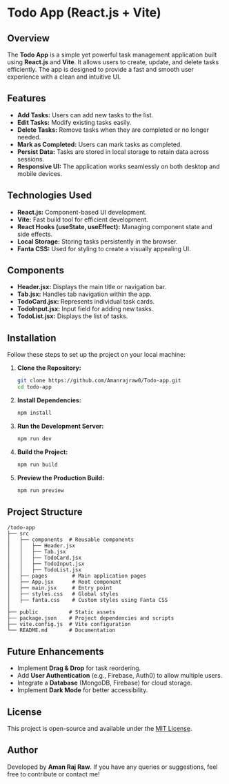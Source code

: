 # Todo App (React.js + Vite)

## Overview
The **Todo App** is a simple yet powerful task management application built using **React.js** and **Vite**. It allows users to create, update, and delete tasks efficiently. The app is designed to provide a fast and smooth user experience with a clean and intuitive UI.

## Features
- **Add Tasks:** Users can add new tasks to the list.
- **Edit Tasks:** Modify existing tasks easily.
- **Delete Tasks:** Remove tasks when they are completed or no longer needed.
- **Mark as Completed:** Users can mark tasks as completed.
- **Persist Data:** Tasks are stored in local storage to retain data across sessions.
- **Responsive UI:** The application works seamlessly on both desktop and mobile devices.

## Technologies Used
- **React.js:** Component-based UI development.
- **Vite:** Fast build tool for efficient development.
- **React Hooks (useState, useEffect):** Managing component state and side effects.
- **Local Storage:** Storing tasks persistently in the browser.
- **Fanta CSS:** Used for styling to create a visually appealing UI.

## Components
- **Header.jsx:** Displays the main title or navigation bar.
- **Tab.jsx:** Handles tab navigation within the app.
- **TodoCard.jsx:** Represents individual task cards.
- **TodoInput.jsx:** Input field for adding new tasks.
- **TodoList.jsx:** Displays the list of tasks.

## Installation
Follow these steps to set up the project on your local machine:

1. **Clone the Repository:**
   ```sh
   git clone https://github.com/Amanrajraw0/Todo-app.git
   cd todo-app
   ```

2. **Install Dependencies:**
   ```sh
   npm install
   ```

3. **Run the Development Server:**
   ```sh
   npm run dev
   ```

4. **Build the Project:**
   ```sh
   npm run build
   ```

5. **Preview the Production Build:**
   ```sh
   npm run preview
   ```

## Project Structure
```
/todo-app
├── src
│   ├── components  # Reusable components
│   │   ├── Header.jsx
│   │   ├── Tab.jsx
│   │   ├── TodoCard.jsx
│   │   ├── TodoInput.jsx
│   │   ├── TodoList.jsx
│   ├── pages        # Main application pages
│   ├── App.jsx      # Root component
│   ├── main.jsx     # Entry point
│   ├── styles.css   # Global styles
│   ├── fanta.css    # Custom styles using Fanta CSS
│
├── public          # Static assets
├── package.json    # Project dependencies and scripts
├── vite.config.js  # Vite configuration
└── README.md       # Documentation
```

## Future Enhancements
- Implement **Drag & Drop** for task reordering.
- Add **User Authentication** (e.g., Firebase, Auth0) to allow multiple users.
- Integrate a **Database** (MongoDB, Firebase) for cloud storage.
- Implement **Dark Mode** for better accessibility.

## License
This project is open-source and available under the [MIT License](LICENSE).

## Author
Developed by **Aman Raj Raw**. If you have any queries or suggestions, feel free to contribute or contact me!

